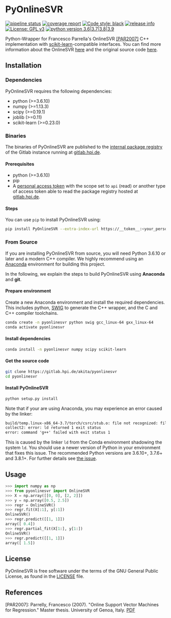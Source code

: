 # PyOnlineSVR

[![pipeline status](https://gitlab.hpi.de/akita/pyonlinesvr/badges/main/pipeline.svg)](https://gitlab.hpi.de/akita/pyonlinesvr/-/commits/main)
[![coverage report](https://gitlab.hpi.de/akita/pyonlinesvr/badges/main/coverage.svg)](https://gitlab.hpi.de/akita/pyonlinesvr/-/commits/main)
[![Code style: black](https://img.shields.io/badge/code%20style-black-000000.svg)](https://github.com/psf/black)
[![release info](https://img.shields.io/badge/Release-0.0.2-blue)](https://gitlab.hpi.de/akita/pyonlinesvr/-/releases/v0.0.2)
[![License: GPL v3](https://img.shields.io/badge/License-GPLv3-blue.svg)](https://www.gnu.org/licenses/gpl-3.0)
[![python version 3.6|3.7|3.8|3.9](https://img.shields.io/badge/python-3.6%20%7C%203.7%20%7C%203.8%20%7C%203.9-blue)](#)

Python-Wrapper for Francesco Parrella's OnlineSVR [[PAR2007]](#PAR2007) C++ implementation with [scikit-learn](https://sklearn.org/)-compatible interfaces.
You can find more information about the OnlineSVR [here](http://onlinesvr.altervista.org/) and the original source code [here](https://github.com/fp2556/onlinesvr/tree/master/c%2B%2B).

## Installation

### Dependencies

PyOnlineSVR requires the following dependencies:

- python (>=3.6.10)
- numpy (>=1.13.3)
- scipy (>=0.19.1)
- joblib (>=0.11)
- scikit-learn (>=0.23.0)

### Binaries

The binaries of PyOnlineSVR are published to the [internal package registry](https://gitlab.hpi.de/akita/pyonlinesvr/-/packages) of the Gitlab instance running at [gitlab.hpi.de](https://gitlab.hpi.de/).

#### Prerequisites

- python (>=3.6.10)
- pip
- A [personal access token](https://gitlab.hpi.de/help/user/profile/personal_access_tokens.md) with the scope set to `api` (read) or another type of access token able to read the package registry hosted at [gitlab.hpi.de](https://gitlab.hpi.de/).

#### Steps

You can use `pip` to install PyOnlineSVR using:

```sh
pip install PyOnlineSVR --extra-index-url https://__token__:<your_personal_token>@gitlab.hpi.de/api/v4/projects/4434/packages/pypi/simple
```

### From Source

If you are installing PyOnlineSVR from source, you will need Python 3.6.10 or later and a modern C++ compiler.
We highly recommend using an [Anaconda](https://www.anaconda.com/products/individual#download-section) environment for building this project.

In the following, we explain the steps to build PyOnlineSVR using **Anaconda** and **git**.

#### Prepare environment

Create a new Anaconda environment and install the required dependencies.
This includes python, [SWIG](http://swig.org/) to generate the C++ wrapper, and the C and C++ compiler toolchains.

```bash
conda create -n pyonlinesvr python swig gcc_linux-64 gxx_linux-64
conda activate pyonlinesvr
```

#### Install dependencies

```bash
conda install -n pyonlinesvr numpy scipy scikit-learn
```

#### Get the source code

```bash
git clone https://gitlab.hpi.de/akita/pyonlinesvr
cd pyonlinesvr
```

#### Install PyOnlineSVR

```bash
python setup.py install
```

Note that if your are using Anaconda, you may experience an error caused by the linker:

```txt
build/temp.linux-x86_64-3.7/torch/csrc/stub.o: file not recognized: file format not recognized
collect2: error: ld returned 1 exit status
error: command 'g++' failed with exit status 1
```

This is caused by the linker `ld` from the Conda environment shadowing the system `ld`.
You should use a newer version of Python in your environment that fixes this issue.
The recommended Python versions are 3.6.10+, 3.7.6+ and 3.8.1+.
For further details see [the issue](https://github.com/ContinuumIO/anaconda-issues/issues/11152).

## Usage

```python
>>> import numpy as np
>>> from pyonlinesvr import OnlineSVR
>>> X = np.array([[0, 0], [2, 2]])
>>> y = np.array([0.5, 2.5])
>>> regr = OnlineSVR()
>>> regr.fit(X[:1], y[:1])
OnlineSVR()
>>> regr.predict([[1, 1]])
array([ 0.4])
>>> regr.partial_fit(X[1:], y[1:])
OnlineSVR()
>>> regr.predict([[1, 1]])
array([ 1.5])
```

## License

PyOnlineSVR is free software under the terms of the GNU General Public License, as found in the [LICENSE](./LICENSE) file.

## References

<a name="PAR2007">[PAR2007]</a>: Parrelly, Francesco (2007). "Online Support Vector Machines for Regression." Master thesis. University of Genoa, Italy. [PDF](http://onlinesvr.altervista.org/Research/Online%20Support%20Vector%20Regression%20(Parrella%20F.)%20[2007].pdf)
